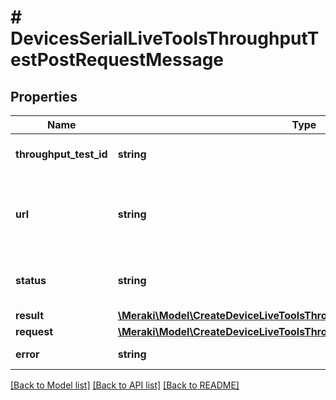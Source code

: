 # # DevicesSerialLiveToolsThroughputTestPostRequestMessage

## Properties

Name | Type | Description | Notes
------------ | ------------- | ------------- | -------------
**throughput_test_id** | **string** | ID of throughput test job | [optional]
**url** | **string** | GET this url to check the status of your throughput test request | [optional]
**status** | **string** | Status of the throughput test request | [optional]
**result** | [**\Meraki\Model\CreateDeviceLiveToolsThroughputTest201ResponseResult**](CreateDeviceLiveToolsThroughputTest201ResponseResult.md) |  | [optional]
**request** | [**\Meraki\Model\CreateDeviceLiveToolsThroughputTest201ResponseRequest**](CreateDeviceLiveToolsThroughputTest201ResponseRequest.md) |  | [optional]
**error** | **string** | Description of the error. | [optional]

[[Back to Model list]](../../README.md#models) [[Back to API list]](../../README.md#endpoints) [[Back to README]](../../README.md)
